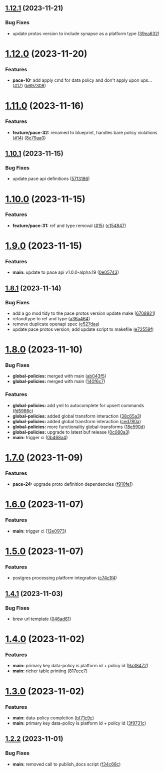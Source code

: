 ## [1.12.1](https://github.com/getstrm/cli/compare/v1.12.0...v1.12.1) (2023-11-21)


### Bug Fixes

* update protos version to include synapse as a platform type ([39ea632](https://github.com/getstrm/cli/commit/39ea632941297f88f80c468402d4e63aaf48ad15))

# [1.12.0](https://github.com/getstrm/cli/compare/v1.11.0...v1.12.0) (2023-11-20)


### Features

* **pace-10:** add apply cmd for data policy and don't apply upon ups… ([#17](https://github.com/getstrm/cli/issues/17)) ([b697308](https://github.com/getstrm/cli/commit/b6973087b4010f989f0f14d62b2a62541d387903))

# [1.11.0](https://github.com/getstrm/cli/compare/v1.10.1...v1.11.0) (2023-11-16)


### Features

* **feature/pace-32:** renamed to blueprint, handles bare policy violations ([#14](https://github.com/getstrm/cli/issues/14)) ([8e79aa0](https://github.com/getstrm/cli/commit/8e79aa0d31ce7ef16e6e60c68e81383bbc83f389))

## [1.10.1](https://github.com/getstrm/cli/compare/v1.10.0...v1.10.1) (2023-11-15)


### Bug Fixes

* update pace api definitions ([57f3186](https://github.com/getstrm/cli/commit/57f318602de881f991ebf2733b76c80f3e4a6eff))

# [1.10.0](https://github.com/getstrm/cli/compare/v1.9.0...v1.10.0) (2023-11-15)


### Features

* **feature/pace-31:** ref and type removal ([#15](https://github.com/getstrm/cli/issues/15)) ([c154847](https://github.com/getstrm/cli/commit/c1548478bfe7157b36a709cbf63a23918093aa30))

# [1.9.0](https://github.com/getstrm/cli/compare/v1.8.1...v1.9.0) (2023-11-15)


### Features

* **main:** update to pace api v1.0.0-alpha.19 ([0e05743](https://github.com/getstrm/cli/commit/0e05743f13a7f0abbabc79b9b58ad2a956481fee))

## [1.8.1](https://github.com/getstrm/cli/compare/v1.8.0...v1.8.1) (2023-11-14)


### Bug Fixes

* add a go mod tidy to the pace protos version update make ([6708921](https://github.com/getstrm/cli/commit/6708921b340da35863e6cf563ccadbaa8622dd97))
* refandtype to ref and type ([a36a464](https://github.com/getstrm/cli/commit/a36a46473128fe443529b16935de027527686cde))
* remove duplicate openapi spec ([e527daa](https://github.com/getstrm/cli/commit/e527daad2b04f2963a4c54937fea8304ff472d9e))
* update pace protos version; add update script to makefile ([e72559f](https://github.com/getstrm/cli/commit/e72559fdf45e93e685cc59e1bb3ca271ef4552a6))

# [1.8.0](https://github.com/getstrm/cli/compare/v1.7.0...v1.8.0) (2023-11-10)


### Bug Fixes

* **global-policies:** merged with main ([ab043f5](https://github.com/getstrm/cli/commit/ab043f55ee6b056c28870e79e312856c886b6c28))
* **global-policies:** merged with main ([140f6c7](https://github.com/getstrm/cli/commit/140f6c7143f52d32b128aa0cadcf2cffcd823617))


### Features

* **global-policies:** add yml to autocomplete for upsert commands ([fd5986c](https://github.com/getstrm/cli/commit/fd5986c6b2b417c0c0b6a03f895bd8bc3ef76ae2))
* **global-policies:** added global transform interaction ([38c65a3](https://github.com/getstrm/cli/commit/38c65a3b5fb8cfb8bd78259485c5979dc0fe3e14))
* **global-policies:** added global transform interaction ([ced780a](https://github.com/getstrm/cli/commit/ced780a1e3a83a89d74b3949a367f95112b9aee7))
* **global-policies:** more functionality global-transforms ([18e590d](https://github.com/getstrm/cli/commit/18e590d6f5628d1cec405b481c4bc9200de5d2f3))
* **global-policies:** upgrade to latest buf release ([0c080a3](https://github.com/getstrm/cli/commit/0c080a33a84ecdee4960342060f81b0f65f72f93))
* **main:** trigger ci ([0b468a4](https://github.com/getstrm/cli/commit/0b468a489d526a8fcd64cd54d84ba5801c7ff1c3))

# [1.7.0](https://github.com/getstrm/cli/compare/v1.6.0...v1.7.0) (2023-11-09)


### Features

* **pace-24:** upgrade proto definition dependencies ([f910fe1](https://github.com/getstrm/cli/commit/f910fe1db8b67d51d2215f592b90405ebc84360b))

# [1.6.0](https://github.com/getstrm/cli/compare/v1.5.0...v1.6.0) (2023-11-07)


### Features

* **main:** trigger ci ([12e0973](https://github.com/getstrm/cli/commit/12e09734569ab26890a289c8c30bbf95b697ebf1))

# [1.5.0](https://github.com/getstrm/cli/compare/v1.4.1...v1.5.0) (2023-11-07)


### Features

* postgres processing platform integration ([c74c1f4](https://github.com/getstrm/cli/commit/c74c1f440ac7c2b9a2b8e16386b8a3d7a8d5e9bd))

## [1.4.1](https://github.com/getstrm/cli/compare/v1.4.0...v1.4.1) (2023-11-03)


### Bug Fixes

* brew url template ([046ad61](https://github.com/getstrm/cli/commit/046ad619111fc81f4b4574a59557d36bd3c8383a))

# [1.4.0](https://github.com/getstrm/cli/compare/v1.3.0...v1.4.0) (2023-11-02)


### Features

* **main:** primary key data-policy is platform id + policy id ([9a38472](https://github.com/getstrm/cli/commit/9a384726cf74c1093c03a70a83ba813c4c04ed1a))
* **main:** richer table printing ([817ece7](https://github.com/getstrm/cli/commit/817ece7a9d7892712a917cc2413f585a27b200fb))

# [1.3.0](https://github.com/getstrm/cli/compare/v1.2.2...v1.3.0) (2023-11-02)


### Features

* **main:** data-policy completion ([bf71c9c](https://github.com/getstrm/cli/commit/bf71c9c30f87dd6f734dd7c3e2a3eb3b08f4a5dd))
* **main:** primary key data-policy is platform id + policy id ([3f9731c](https://github.com/getstrm/cli/commit/3f9731ca9a2f0c78a746ffd7d75c5915c4042377))

## [1.2.2](https://github.com/getstrm/cli/compare/v1.2.1...v1.2.2) (2023-11-01)


### Bug Fixes

* **main:** removed call to publish_docs script ([f34c68c](https://github.com/getstrm/cli/commit/f34c68c3c55a2e9a51ebaa045bbc7d19a32bdcf1))
